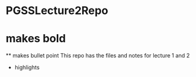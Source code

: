 # PGSSLecture2Repo
# makes bold
** makes bullet point
This repo has the files and notes for lecture 1 and 2
- highlights

